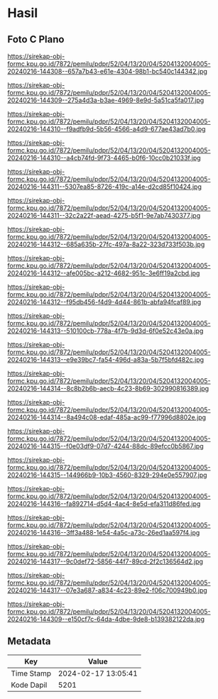 # Hasil

## Foto C Plano

https://sirekap-obj-formc.kpu.go.id/7872/pemilu/pdpr/52/04/13/20/04/5204132004005-20240216-144308--657a7b43-e61e-4304-98b1-bc540c144342.jpg

https://sirekap-obj-formc.kpu.go.id/7872/pemilu/pdpr/52/04/13/20/04/5204132004005-20240216-144309--275a4d3a-b3ae-4969-8e9d-5a51ca5fa017.jpg

https://sirekap-obj-formc.kpu.go.id/7872/pemilu/pdpr/52/04/13/20/04/5204132004005-20240216-144310--f9adfb9d-5b56-4566-a4d9-677ae43ad7b0.jpg

https://sirekap-obj-formc.kpu.go.id/7872/pemilu/pdpr/52/04/13/20/04/5204132004005-20240216-144310--a4cb74fd-9f73-4465-b0f6-10cc0b21033f.jpg

https://sirekap-obj-formc.kpu.go.id/7872/pemilu/pdpr/52/04/13/20/04/5204132004005-20240216-144311--5307ea85-8726-419c-a14e-d2cd85f10424.jpg

https://sirekap-obj-formc.kpu.go.id/7872/pemilu/pdpr/52/04/13/20/04/5204132004005-20240216-144311--32c2a22f-aead-4275-b5f1-9e7ab7430377.jpg

https://sirekap-obj-formc.kpu.go.id/7872/pemilu/pdpr/52/04/13/20/04/5204132004005-20240216-144312--685a635b-27fc-497a-8a22-323d733f503b.jpg

https://sirekap-obj-formc.kpu.go.id/7872/pemilu/pdpr/52/04/13/20/04/5204132004005-20240216-144312--afe005bc-a212-4682-951c-3e6ff19a2cbd.jpg

https://sirekap-obj-formc.kpu.go.id/7872/pemilu/pdpr/52/04/13/20/04/5204132004005-20240216-144312--f95db456-f4d9-4d44-861b-abfa94fcaf89.jpg

https://sirekap-obj-formc.kpu.go.id/7872/pemilu/pdpr/52/04/13/20/04/5204132004005-20240216-144313--510100cb-778a-4f7b-9d3d-6f0e52c43e0a.jpg

https://sirekap-obj-formc.kpu.go.id/7872/pemilu/pdpr/52/04/13/20/04/5204132004005-20240216-144313--e9e39bc7-fa54-496d-a83a-5b7f5bfd482c.jpg

https://sirekap-obj-formc.kpu.go.id/7872/pemilu/pdpr/52/04/13/20/04/5204132004005-20240216-144314--8c8b2b6b-aecb-4c23-8b69-302990816389.jpg

https://sirekap-obj-formc.kpu.go.id/7872/pemilu/pdpr/52/04/13/20/04/5204132004005-20240216-144314--8a494c08-edaf-485a-ac99-f77996d8802e.jpg

https://sirekap-obj-formc.kpu.go.id/7872/pemilu/pdpr/52/04/13/20/04/5204132004005-20240216-144315--f0e03df9-07d7-4244-88dc-89efcc0b5867.jpg

https://sirekap-obj-formc.kpu.go.id/7872/pemilu/pdpr/52/04/13/20/04/5204132004005-20240216-144315--144966b9-10b3-4560-8329-294e0e557907.jpg

https://sirekap-obj-formc.kpu.go.id/7872/pemilu/pdpr/52/04/13/20/04/5204132004005-20240216-144316--fa892714-d5d4-4ac4-8e5d-efa311d86fed.jpg

https://sirekap-obj-formc.kpu.go.id/7872/pemilu/pdpr/52/04/13/20/04/5204132004005-20240216-144316--3ff3a488-1e54-4a5c-a73c-26ed1aa597f4.jpg

https://sirekap-obj-formc.kpu.go.id/7872/pemilu/pdpr/52/04/13/20/04/5204132004005-20240216-144317--9c0def72-5856-44f7-89cd-2f2c136564d2.jpg

https://sirekap-obj-formc.kpu.go.id/7872/pemilu/pdpr/52/04/13/20/04/5204132004005-20240216-144317--07e3a687-a834-4c23-89e2-f06c700949b0.jpg

https://sirekap-obj-formc.kpu.go.id/7872/pemilu/pdpr/52/04/13/20/04/5204132004005-20240216-144309--e150cf7c-64da-4dbe-9de8-b139382122da.jpg


## Metadata

| Key        | Value               |
| ---------- | ------------------- |
| Time Stamp | 2024-02-17 13:05:41 |
| Kode Dapil | 5201                |



